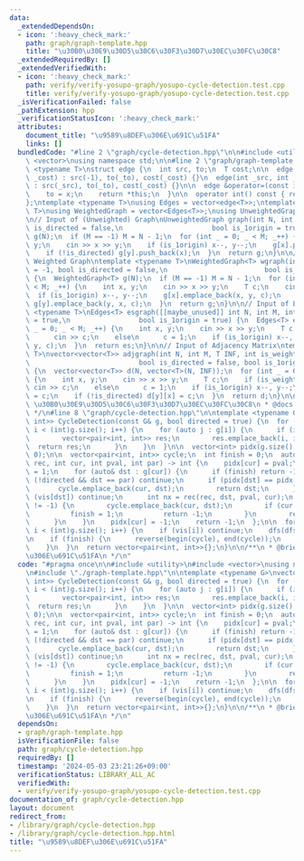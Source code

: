 ```yaml
---
data:
  _extendedDependsOn:
  - icon: ':heavy_check_mark:'
    path: graph/graph-template.hpp
    title: "\u30B0\u30E9\u30D5\u30C6\u30F3\u30D7\u30EC\u30FC\u30C8"
  _extendedRequiredBy: []
  _extendedVerifiedWith:
  - icon: ':heavy_check_mark:'
    path: verify/verify-yosupo-graph/yosupo-cycle-detection.test.cpp
    title: verify/verify-yosupo-graph/yosupo-cycle-detection.test.cpp
  _isVerificationFailed: false
  _pathExtension: hpp
  _verificationStatusIcon: ':heavy_check_mark:'
  attributes:
    document_title: "\u9589\u8DEF\u306E\u691C\u51FA"
    links: []
  bundledCode: "#line 2 \"graph/cycle-detection.hpp\"\n\n#include <utility>\n#include\
    \ <vector>\nusing namespace std;\n\n#line 2 \"graph/graph-template.hpp\"\n\ntemplate\
    \ <typename T>\nstruct edge {\n  int src, to;\n  T cost;\n\n  edge(int _to, T\
    \ _cost) : src(-1), to(_to), cost(_cost) {}\n  edge(int _src, int _to, T _cost)\
    \ : src(_src), to(_to), cost(_cost) {}\n\n  edge &operator=(const int &x) {\n\
    \    to = x;\n    return *this;\n  }\n\n  operator int() const { return to; }\n\
    };\ntemplate <typename T>\nusing Edges = vector<edge<T>>;\ntemplate <typename\
    \ T>\nusing WeightedGraph = vector<Edges<T>>;\nusing UnweightedGraph = vector<vector<int>>;\n\
    \n// Input of (Unweighted) Graph\nUnweightedGraph graph(int N, int M = -1, bool\
    \ is_directed = false,\n                      bool is_1origin = true) {\n  UnweightedGraph\
    \ g(N);\n  if (M == -1) M = N - 1;\n  for (int _ = 0; _ < M; _++) {\n    int x,\
    \ y;\n    cin >> x >> y;\n    if (is_1origin) x--, y--;\n    g[x].push_back(y);\n\
    \    if (!is_directed) g[y].push_back(x);\n  }\n  return g;\n}\n\n// Input of\
    \ Weighted Graph\ntemplate <typename T>\nWeightedGraph<T> wgraph(int N, int M\
    \ = -1, bool is_directed = false,\n                        bool is_1origin = true)\
    \ {\n  WeightedGraph<T> g(N);\n  if (M == -1) M = N - 1;\n  for (int _ = 0; _\
    \ < M; _++) {\n    int x, y;\n    cin >> x >> y;\n    T c;\n    cin >> c;\n  \
    \  if (is_1origin) x--, y--;\n    g[x].emplace_back(x, y, c);\n    if (!is_directed)\
    \ g[y].emplace_back(y, x, c);\n  }\n  return g;\n}\n\n// Input of Edges\ntemplate\
    \ <typename T>\nEdges<T> esgraph([[maybe_unused]] int N, int M, int is_weighted\
    \ = true,\n                 bool is_1origin = true) {\n  Edges<T> es;\n  for (int\
    \ _ = 0; _ < M; _++) {\n    int x, y;\n    cin >> x >> y;\n    T c;\n    if (is_weighted)\n\
    \      cin >> c;\n    else\n      c = 1;\n    if (is_1origin) x--, y--;\n    es.emplace_back(x,\
    \ y, c);\n  }\n  return es;\n}\n\n// Input of Adjacency Matrix\ntemplate <typename\
    \ T>\nvector<vector<T>> adjgraph(int N, int M, T INF, int is_weighted = true,\n\
    \                           bool is_directed = false, bool is_1origin = true)\
    \ {\n  vector<vector<T>> d(N, vector<T>(N, INF));\n  for (int _ = 0; _ < M; _++)\
    \ {\n    int x, y;\n    cin >> x >> y;\n    T c;\n    if (is_weighted)\n     \
    \ cin >> c;\n    else\n      c = 1;\n    if (is_1origin) x--, y--;\n    d[x][y]\
    \ = c;\n    if (!is_directed) d[y][x] = c;\n  }\n  return d;\n}\n\n/**\n * @brief\
    \ \u30B0\u30E9\u30D5\u30C6\u30F3\u30D7\u30EC\u30FC\u30C8\n * @docs docs/graph/graph-template.md\n\
    \ */\n#line 8 \"graph/cycle-detection.hpp\"\n\ntemplate <typename G>\nvector<pair<int,\
    \ int>> CycleDetection(const G& g, bool directed = true) {\n  for (int i = 0;\
    \ i < (int)g.size(); i++) {\n    for (auto j : g[i]) {\n      if (i == j) {\n\
    \        vector<pair<int, int>> res;\n        res.emplace_back(i, i);\n      \
    \  return res;\n      }\n    }\n  }\n\n  vector<int> pidx(g.size(), -1), vis(g.size(),\
    \ 0);\n\n  vector<pair<int, int>> cycle;\n  int finish = 0;\n  auto dfs = [&](auto\
    \ rec, int cur, int pval, int par) -> int {\n    pidx[cur] = pval;\n    vis[cur]\
    \ = 1;\n    for (auto& dst : g[cur]) {\n      if (finish) return -1;\n      if\
    \ (!directed && dst == par) continue;\n      if (pidx[dst] == pidx[cur]) {\n \
    \       cycle.emplace_back(cur, dst);\n        return dst;\n      }\n      if\
    \ (vis[dst]) continue;\n      int nx = rec(rec, dst, pval, cur);\n      if (nx\
    \ != -1) {\n        cycle.emplace_back(cur, dst);\n        if (cur == nx) {\n\
    \          finish = 1;\n          return -1;\n        }\n        return nx;\n\
    \      }\n    }\n    pidx[cur] = -1;\n    return -1;\n  };\n\n  for (int i = 0;\
    \ i < (int)g.size(); i++) {\n    if (vis[i]) continue;\n    dfs(dfs, i, i, -1);\n\
    \n    if (finish) {\n      reverse(begin(cycle), end(cycle));\n      return cycle;\n\
    \    }\n  }\n  return vector<pair<int, int>>{};\n}\n\n/**\n * @brief \u9589\u8DEF\
    \u306E\u691C\u51FA\n */\n"
  code: "#pragma once\n\n#include <utility>\n#include <vector>\nusing namespace std;\n\
    \n#include \"./graph-template.hpp\"\n\ntemplate <typename G>\nvector<pair<int,\
    \ int>> CycleDetection(const G& g, bool directed = true) {\n  for (int i = 0;\
    \ i < (int)g.size(); i++) {\n    for (auto j : g[i]) {\n      if (i == j) {\n\
    \        vector<pair<int, int>> res;\n        res.emplace_back(i, i);\n      \
    \  return res;\n      }\n    }\n  }\n\n  vector<int> pidx(g.size(), -1), vis(g.size(),\
    \ 0);\n\n  vector<pair<int, int>> cycle;\n  int finish = 0;\n  auto dfs = [&](auto\
    \ rec, int cur, int pval, int par) -> int {\n    pidx[cur] = pval;\n    vis[cur]\
    \ = 1;\n    for (auto& dst : g[cur]) {\n      if (finish) return -1;\n      if\
    \ (!directed && dst == par) continue;\n      if (pidx[dst] == pidx[cur]) {\n \
    \       cycle.emplace_back(cur, dst);\n        return dst;\n      }\n      if\
    \ (vis[dst]) continue;\n      int nx = rec(rec, dst, pval, cur);\n      if (nx\
    \ != -1) {\n        cycle.emplace_back(cur, dst);\n        if (cur == nx) {\n\
    \          finish = 1;\n          return -1;\n        }\n        return nx;\n\
    \      }\n    }\n    pidx[cur] = -1;\n    return -1;\n  };\n\n  for (int i = 0;\
    \ i < (int)g.size(); i++) {\n    if (vis[i]) continue;\n    dfs(dfs, i, i, -1);\n\
    \n    if (finish) {\n      reverse(begin(cycle), end(cycle));\n      return cycle;\n\
    \    }\n  }\n  return vector<pair<int, int>>{};\n}\n\n/**\n * @brief \u9589\u8DEF\
    \u306E\u691C\u51FA\n */\n"
  dependsOn:
  - graph/graph-template.hpp
  isVerificationFile: false
  path: graph/cycle-detection.hpp
  requiredBy: []
  timestamp: '2024-05-03 23:21:26+09:00'
  verificationStatus: LIBRARY_ALL_AC
  verifiedWith:
  - verify/verify-yosupo-graph/yosupo-cycle-detection.test.cpp
documentation_of: graph/cycle-detection.hpp
layout: document
redirect_from:
- /library/graph/cycle-detection.hpp
- /library/graph/cycle-detection.hpp.html
title: "\u9589\u8DEF\u306E\u691C\u51FA"
---
```

